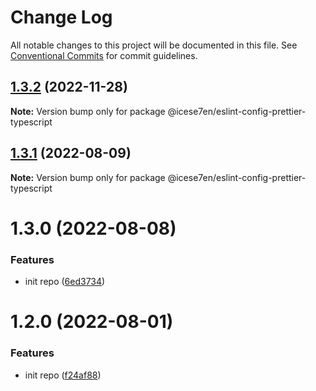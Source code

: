# Change Log

All notable changes to this project will be documented in this file.
See [Conventional Commits](https://conventionalcommits.org) for commit guidelines.

## [1.3.2](https://github.com/icese7en/configs/compare/@icese7en/eslint-config-prettier-typescript@1.3.1...@icese7en/eslint-config-prettier-typescript@1.3.2) (2022-11-28)

**Note:** Version bump only for package @icese7en/eslint-config-prettier-typescript

## [1.3.1](https://github.com/icese7en/configs/compare/@icese7en/eslint-config-prettier-typescript@1.3.0...@icese7en/eslint-config-prettier-typescript@1.3.1) (2022-08-09)

**Note:** Version bump only for package @icese7en/eslint-config-prettier-typescript

# 1.3.0 (2022-08-08)

### Features

- init repo ([6ed3734](https://github.com/icese7en/configs/commit/6ed37347b525944575c0f79aa92eedee0479a0fe))

# 1.2.0 (2022-08-01)

### Features

- init repo ([f24af88](https://github.com/icese7en/configs/commit/f24af888e8fe85ced2d9bcf50d9e7f398380101d))

